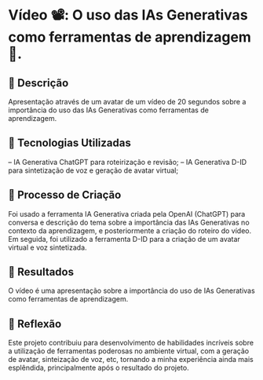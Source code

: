 # Vídeo 📽️: O uso das IAs Generativas como ferramentas de aprendizagem 📖.

## 📒 Descrição
Apresentação através de um avatar de um vídeo de 20 segundos sobre a importância do uso das IAs Generativas como ferramentas de aprendizagem.

## 🤖 Tecnologias Utilizadas
– IA Generativa ChatGPT para roteirização e revisão;
– IA Generativa D-ID para sintetização de voz e geração de avatar virtual;

## 🧐 Processo de Criação
Foi usado a ferramenta IA Generativa criada pela OpenAI (ChatGPT) para conversa e descrição do tema sobre a importância das IAs Generativas no contexto da aprendizagem, e posteriormente a criação do roteiro do vídeo.
Em seguida, foi utilizado a ferramenta D-ID para a criação de um avatar virtual e voz sintetizada.

## 🚀 Resultados
O vídeo é uma apresentação sobre a importância do uso de IAs Generativas como ferramentas de aprendizagem.

## 💭 Reflexão 
Este projeto contribuiu para desenvolvimento de habilidades incríveis sobre a utilização de ferramentas poderosas no ambiente virtual, com a geração de avatar, sinteização de voz, etc, tornando a minha experiência ainda mais esplêndida, principalmente após o resultado do projeto.
